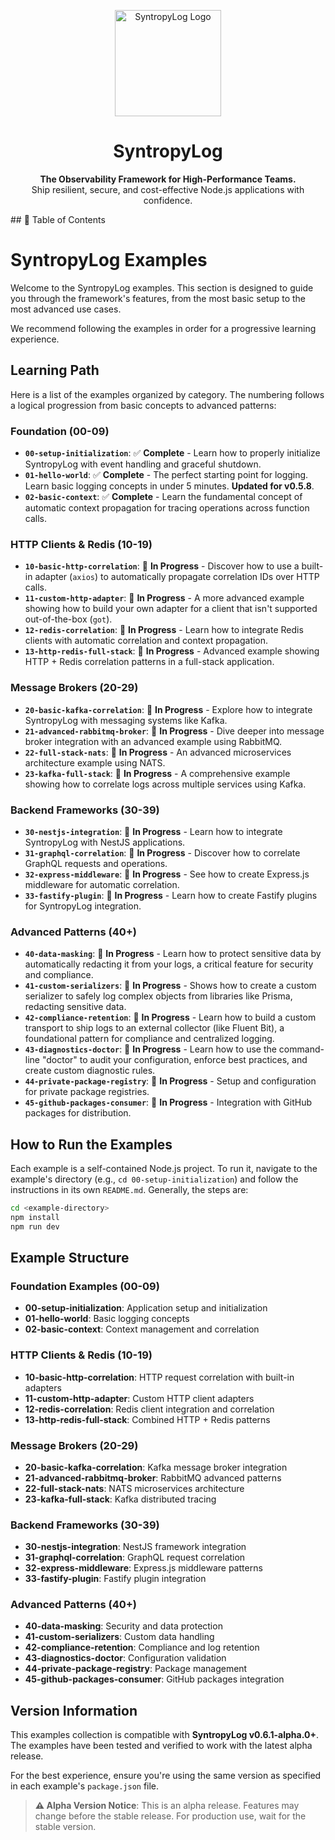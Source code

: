 <p align="center">
  <img src="https://raw.githubusercontent.com/Syntropysoft/syntropylog-examples-/main/assets/syntropyLog-logo.png" alt="SyntropyLog Logo" width="170"/>
</p>

<h1 align="center">SyntropyLog</h1>

<p align="center">
  <strong>The Observability Framework for High-Performance Teams.</strong>
  <br />
  Ship resilient, secure, and cost-effective Node.js applications with confidence.
</p>
## 📖 Table of Contents

# SyntropyLog Examples

Welcome to the SyntropyLog examples. This section is designed to guide you through the framework's features, from the most basic setup to the most advanced use cases.

We recommend following the examples in order for a progressive learning experience.

## Learning Path

Here is a list of the examples organized by category. The numbering follows a logical progression from basic concepts to advanced patterns:

### Foundation (00-09)
- **`00-setup-initialization`**: ✅ **Complete** - Learn how to properly initialize SyntropyLog with event handling and graceful shutdown.
- **`01-hello-world`**: ✅ **Complete** - The perfect starting point for logging. Learn basic logging concepts in under 5 minutes. **Updated for v0.5.8**.
- **`02-basic-context`**: ✅ **Complete** - Learn the fundamental concept of automatic context propagation for tracing operations across function calls.

### HTTP Clients & Redis (10-19)
- **`10-basic-http-correlation`**: 🚧 **In Progress** - Discover how to use a built-in adapter (`axios`) to automatically propagate correlation IDs over HTTP calls.
- **`11-custom-http-adapter`**: 🚧 **In Progress** - A more advanced example showing how to build your own adapter for a client that isn't supported out-of-the-box (`got`).
- **`12-redis-correlation`**: 🚧 **In Progress** - Learn how to integrate Redis clients with automatic correlation and context propagation.
- **`13-http-redis-full-stack`**: 🚧 **In Progress** - Advanced example showing HTTP + Redis correlation patterns in a full-stack application.

### Message Brokers (20-29)
- **`20-basic-kafka-correlation`**: 🚧 **In Progress** - Explore how to integrate SyntropyLog with messaging systems like Kafka.
- **`21-advanced-rabbitmq-broker`**: 🚧 **In Progress** - Dive deeper into message broker integration with an advanced example using RabbitMQ.
- **`22-full-stack-nats`**: 🚧 **In Progress** - An advanced microservices architecture example using NATS.
- **`23-kafka-full-stack`**: 🚧 **In Progress** - A comprehensive example showing how to correlate logs across multiple services using Kafka.

### Backend Frameworks (30-39)
- **`30-nestjs-integration`**: 🚧 **In Progress** - Learn how to integrate SyntropyLog with NestJS applications.
- **`31-graphql-correlation`**: 🚧 **In Progress** - Discover how to correlate GraphQL requests and operations.
- **`32-express-middleware`**: 🚧 **In Progress** - See how to create Express.js middleware for automatic correlation.
- **`33-fastify-plugin`**: 🚧 **In Progress** - Learn how to create Fastify plugins for SyntropyLog integration.

### Advanced Patterns (40+)
- **`40-data-masking`**: 🚧 **In Progress** - Learn how to protect sensitive data by automatically redacting it from your logs, a critical feature for security and compliance.
- **`41-custom-serializers`**: 🚧 **In Progress** - Shows how to create a custom serializer to safely log complex objects from libraries like Prisma, redacting sensitive data.
- **`42-compliance-retention`**: 🚧 **In Progress** - Learn how to build a custom transport to ship logs to an external collector (like Fluent Bit), a foundational pattern for compliance and centralized logging.
- **`43-diagnostics-doctor`**: 🚧 **In Progress** - Learn how to use the command-line "doctor" to audit your configuration, enforce best practices, and create custom diagnostic rules.
- **`44-private-package-registry`**: 🚧 **In Progress** - Setup and configuration for private package registries.
- **`45-github-packages-consumer`**: 🚧 **In Progress** - Integration with GitHub packages for distribution.

## How to Run the Examples

Each example is a self-contained Node.js project. To run it, navigate to the example's directory (e.g., `cd 00-setup-initialization`) and follow the instructions in its own `README.md`. Generally, the steps are:

```bash
cd <example-directory>
npm install
npm run dev
```

## Example Structure

### Foundation Examples (00-09)
- **00-setup-initialization**: Application setup and initialization
- **01-hello-world**: Basic logging concepts
- **02-basic-context**: Context management and correlation

### HTTP Clients & Redis (10-19)
- **10-basic-http-correlation**: HTTP request correlation with built-in adapters
- **11-custom-http-adapter**: Custom HTTP client adapters
- **12-redis-correlation**: Redis client integration and correlation
- **13-http-redis-full-stack**: Combined HTTP + Redis patterns

### Message Brokers (20-29)
- **20-basic-kafka-correlation**: Kafka message broker integration
- **21-advanced-rabbitmq-broker**: RabbitMQ advanced patterns
- **22-full-stack-nats**: NATS microservices architecture
- **23-kafka-full-stack**: Kafka distributed tracing

### Backend Frameworks (30-39)
- **30-nestjs-integration**: NestJS framework integration
- **31-graphql-correlation**: GraphQL request correlation
- **32-express-middleware**: Express.js middleware patterns
- **33-fastify-plugin**: Fastify plugin integration

### Advanced Patterns (40+)
- **40-data-masking**: Security and data protection
- **41-custom-serializers**: Custom data handling
- **42-compliance-retention**: Compliance and log retention
- **43-diagnostics-doctor**: Configuration validation
- **44-private-package-registry**: Package management
- **45-github-packages-consumer**: GitHub packages integration

## Version Information

This examples collection is compatible with **SyntropyLog v0.6.1-alpha.0+**. The examples have been tested and verified to work with the latest alpha release.

For the best experience, ensure you're using the same version as specified in each example's `package.json` file. 

> **⚠️ Alpha Version Notice**: This is an alpha release. Features may change before the stable release. For production use, wait for the stable version. 